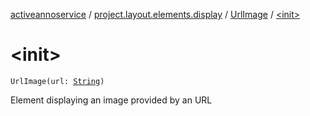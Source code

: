 [activeannoservice](../../index.md) / [project.layout.elements.display](../index.md) / [UrlImage](index.md) / [&lt;init&gt;](./-init-.md)

# &lt;init&gt;

`UrlImage(url: `[`String`](https://kotlinlang.org/api/latest/jvm/stdlib/kotlin/-string/index.html)`)`

Element displaying an image provided by an URL

